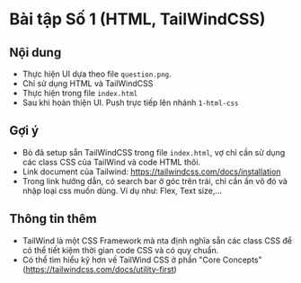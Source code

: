 # Bài tập Số 1 (HTML, TailWindCSS)

## Nội dung

- Thực hiện UI dựa theo file `question.png`.
- Chỉ sử dụng HTML và TailWindCSS
- Thực hiện trong file `index.html`
- Sau khi hoàn thiện UI. Push trực tiếp lên nhánh `1-html-css`

## Gợi ý

- Bò đã setup sẵn TailWindCSS trong file `index.html`, vợ chỉ cần sử dụng các class CSS của TailWind và code HTML thôi.
- Link document của Tailwind: https://tailwindcss.com/docs/installation
- Trong link hướng dẫn, có search bar ở góc trên trái, chỉ cần ấn vô đó và nhập loại css muốn dùng. Ví dụ như: Flex, Text size,...

## Thông tin thêm

- TailWind là một CSS Framework mà nta định nghĩa sẵn các class CSS để có thể tiết kiệm thời gian code CSS và có quy chuẩn.
- Có thể tìm hiểu kỹ hơn về TailWind CSS ở phần "Core Concepts" (https://tailwindcss.com/docs/utility-first)
